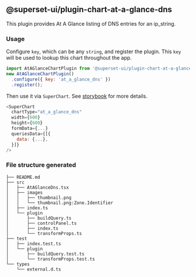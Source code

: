 ## @superset-ui/plugin-chart-at-a-glance-dns

This plugin provides At A Glance listing of DNS entries for an ip_string.

### Usage

Configure `key`, which can be any `string`, and register the plugin. This `key` will be used to lookup this chart throughout the app.

```js
import AtAGlanceChartPlugin from '@superset-ui/plugin-chart-at-a-glance-dns';
new AtAGlanceChartPlugin()
  .configure({ key: 'at_a_glance_dns' })
  .register();
```

Then use it via `SuperChart`. See [storybook](https://apache-superset.github.io/superset-ui/?selectedKind=plugin-chart-at-a-glance) for more details.

```js
<SuperChart
  chartType="at_a_glance_dns"
  width={600}
  height={600}
  formData={...}
  queriesData={[{
    data: {...},
  }]}
/>
```

### File structure generated

```
├── README.md
├── src
│   ├── AtAGlanceDns.tsx
│   ├── images
│   │   ├── thumbnail.png
│   │   └── thumbnail.png:Zone.Identifier
│   ├── index.ts
│   └── plugin
│       ├── buildQuery.ts
│       ├── controlPanel.ts
│       ├── index.ts
│       └── transformProps.ts
├── test
│   ├── index.test.ts
│   └── plugin
│       ├── buildQuery.test.ts
│       └── transformProps.test.ts
└── types
    └── external.d.ts
```
